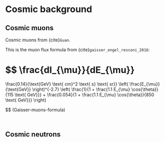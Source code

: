 # Cosmic background

## Cosmic muons

Cosmic muons from {cite}`Guan`.

This is the muon flux formula from {cite}`gaisser_engel_resconi_2016`:

$$
\frac{dI_{\mu}}{dE_{\mu}}
=
\frac{0.14}{\text{GeV} \text{ cm}^2 \text{ s} \text{ sr}}
\left( \frac{E_{\mu}}{\text{GeV}} \right)^{-2.7}
\left(
\frac{1}{1 + \frac{1.1 E_{\mu} \cos{\theta}}{115 \text{ GeV}}}
+
\frac{0.054}{1 + \frac{1.1 E_{\mu} \cos{\theta}}{850 \text{ GeV}}}
\right)

$$ (Gaisser-muons-formula)

```{glue:} muons_energy_varying_theta
```

```{glue:} muons_theta_varying_energy
```


## Cosmic neutrons